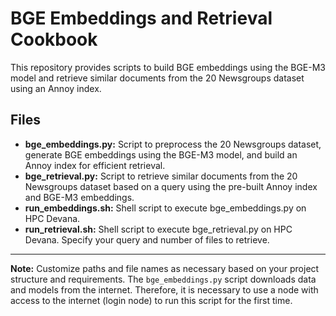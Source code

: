 # BGE Embeddings and Retrieval Cookbook
This repository provides scripts to build BGE embeddings using the BGE-M3 model and retrieve similar documents from the 20 Newsgroups dataset using an Annoy index.

## Files
- **bge_embeddings.py:** Script to preprocess the 20 Newsgroups dataset, generate BGE embeddings using the BGE-M3 model, and build an Annoy index for efficient retrieval.
- **bge_retrieval.py:** Script to retrieve similar documents from the 20 Newsgroups dataset based on a query using the pre-built Annoy index and BGE-M3 embeddings.
- **run_embeddings.sh:** Shell script to execute bge_embeddings.py on HPC Devana.
- **run_retrieval.sh:** Shell script to execute bge_retrieval.py on HPC Devana. Specify your query and number of files to retrieve.

---

**Note:** Customize paths and file names as necessary based on your project structure and requirements.
The `bge_embeddings.py` script downloads data and models from the internet. Therefore, it is necessary to use a node with access to the internet (login node) to run this script for the first time.




